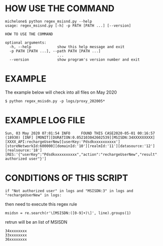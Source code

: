 # HOW USE THE COMMAND

```
michelone$ python regex_msisnd.py --help
usage: regex_msisnd.py [-h] -p PATH [PATH ...] [--version]

HOW TO USE THE COMMAND

optional arguments:
  -h, --help            show this help message and exit
  -p PATH [PATH ...], --path PATH [PATH ...]
                        ...
  --version             show program's version number and exit

```

# EXAMPLE
The example below will check into all files on May 2020

```
$ python regex_msisdn.py -p logs/proxy_202005* 

```
# EXAMPLE LOG FILE
```
Sun, 03 May 2020 07:01:54 INFO     FOUND THIS CASE2020-05-01 00:16:57 (18930) [INF] [MONIT][DURATION:0.052103042602539][MSISDN:34XXXXXXXXX][XXXX_API:rechargeUserNew][userKey:'Pdsdkxxxxxxxxxx'][storeNetworkId:600000][domainId:'10'][realmId:'11'][datasource:'12'][realsource:'18'][RES:'{"userKey":"Pdsdkxxxxxxxxxx","action":"rechargeUserNew","result":"-1","message":"Not authorized user"}']

```

# CONDITIONS OF THIS SCRIPT

```
if "Not authorized user" in logs and "MSISDN:3" in logs and "rechargeUserNew" in logs:
```
then need to execute this regex rule
```
msidsn = re.search(r'\[MSISDN:([0-9]+)\]', line).groups(1)
```
retrun will be an list of MSISDN
```
34xxxxxxxx
33xxxxxxxx
36xxxxxxxx
```
